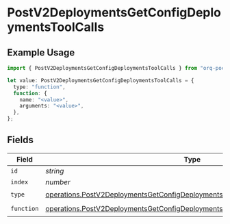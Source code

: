 # PostV2DeploymentsGetConfigDeploymentsToolCalls

## Example Usage

```typescript
import { PostV2DeploymentsGetConfigDeploymentsToolCalls } from "orq-poc-typescript/models/operations";

let value: PostV2DeploymentsGetConfigDeploymentsToolCalls = {
  type: "function",
  function: {
    name: "<value>",
    arguments: "<value>",
  },
};
```

## Fields

| Field                                                                                                                                                                            | Type                                                                                                                                                                             | Required                                                                                                                                                                         | Description                                                                                                                                                                      |
| -------------------------------------------------------------------------------------------------------------------------------------------------------------------------------- | -------------------------------------------------------------------------------------------------------------------------------------------------------------------------------- | -------------------------------------------------------------------------------------------------------------------------------------------------------------------------------- | -------------------------------------------------------------------------------------------------------------------------------------------------------------------------------- |
| `id`                                                                                                                                                                             | *string*                                                                                                                                                                         | :heavy_minus_sign:                                                                                                                                                               | N/A                                                                                                                                                                              |
| `index`                                                                                                                                                                          | *number*                                                                                                                                                                         | :heavy_minus_sign:                                                                                                                                                               | N/A                                                                                                                                                                              |
| `type`                                                                                                                                                                           | [operations.PostV2DeploymentsGetConfigDeploymentsResponse200ApplicationJSONType](../../models/operations/postv2deploymentsgetconfigdeploymentsresponse200applicationjsontype.md) | :heavy_check_mark:                                                                                                                                                               | N/A                                                                                                                                                                              |
| `function`                                                                                                                                                                       | [operations.PostV2DeploymentsGetConfigDeploymentsResponseFunction](../../models/operations/postv2deploymentsgetconfigdeploymentsresponsefunction.md)                             | :heavy_check_mark:                                                                                                                                                               | N/A                                                                                                                                                                              |